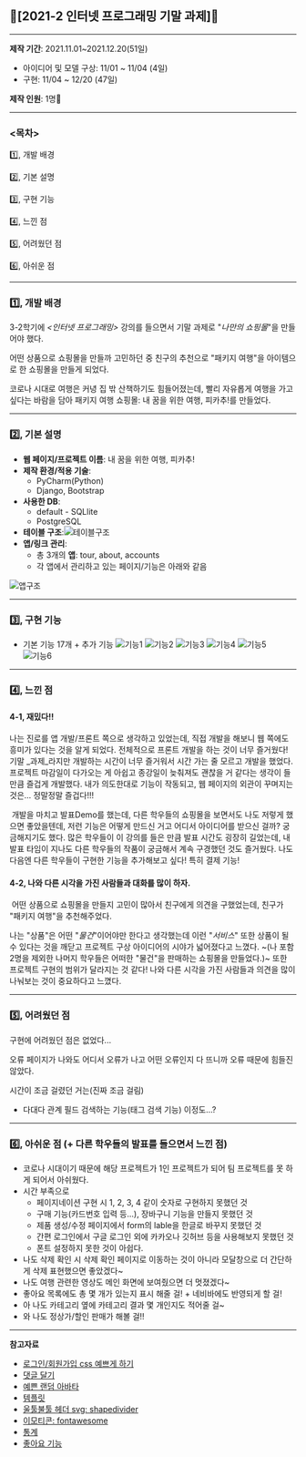 ## **💙[2021-2 인터넷 프로그래밍 기말 과제\]💙**

---

**제작 기간**: 2021.11.01~2021.12.20(51일)

-   아이디어 및 모델 구상: 11/01 ~ 11/04 (4일)
-   구현: 11/04 ~ 12/20 (47일)

**제작 인원**: 1명👤

---

### **<목차>**

1️⃣, 개발 배경

2️⃣, 기본 설명

3️⃣, 구현 기능

4️⃣, 느낀 점

5️⃣, 어려웠던 점

6️⃣, 아쉬운 점

---

### **1️⃣, 개발 배경**

3-2학기에 _<인터넷 프로그래밍>_ 강의를 들으면서 기말 과제로 "_나만의 쇼핑몰_"을 만들어야 했다.

어떤 상품으로 쇼핑몰을 만들까 고민하던 중 친구의 추천으로 "패키지 여행"을 아이템으로 한 쇼핑몰을 만들게 되었다.

코로나 시대로 여행은 커녕 집 밖 산책하기도 힘들어졌는데, 빨리 자유롭게 여행을 가고 싶다는 바람을 담아 패키지 여행 쇼핑몰: 내 꿈을 위한 여행, 피카추!를 만들었다.

* * *

### **2️⃣, 기본 설명**

-   **웹 페이지/프로젝트 이름**: 내 꿈을 위한 여행, 피카추!
-   **제작 환경/적용 기술**:
    -   PyCharm(Python)
    -   Django, Bootstrap
-   **사용한 DB**:
    -   default - SQLlite
    -   PostgreSQL
-   **테이블 구조**:![테이블구조](https://user-images.githubusercontent.com/61674991/146719938-52906a36-af74-4c4f-84eb-b5dfce4b8dc4.png)
-   **앱/링크 관리**:
    -   총 3개의 **앱**: tour, about, accounts
    -   각 앱에서 관리하고 있는 페이지/기능은 아래와 같음

![앱구조](https://user-images.githubusercontent.com/61674991/146720066-9bca1cb0-278f-4f80-ae08-e06c818e6f62.png)

* * *

### **3️⃣, 구현 기능**
-   기본 기능 17개 + 추가 기능
![기능1](https://user-images.githubusercontent.com/61674991/146720568-61330e09-62e8-4908-9b77-adc59e5641e2.JPG)
![기능2](https://user-images.githubusercontent.com/61674991/146720574-063b6118-5a08-467c-828a-f881a47b7251.JPG)
![기능3](https://user-images.githubusercontent.com/61674991/146720578-aa285887-3bf5-45dc-94b6-0bbd7c0bd596.JPG)
![기능4](https://user-images.githubusercontent.com/61674991/146720586-541ad0e1-190a-47c0-9d01-845cb93bc332.JPG)
![기능5](https://user-images.githubusercontent.com/61674991/146720589-39ae2106-c865-48c3-8fa1-fc98fc058585.JPG)
![기능6](https://user-images.githubusercontent.com/61674991/146720594-06ce5319-dfb9-4207-bc65-548b45d8f88e.JPG)

* * *

### **4️⃣, 느낀 점**

#### 4-1, 재밌다!! 

나는 진로를 앱 개발/프론트 쪽으로 생각하고 있었는데, 직접 개발을 해보니 웹 쪽에도 흥미가 있다는 것을 알게 되었다. 전체적으로 프론트 개발을 하는 것이 너무 즐거웠다! 기말 _과제_라지만 개발하는 시간이 너무 즐거워서 시간 가는 줄 모르고 개발을 했었다. 프로젝트 마감일이 다가오는 게 아쉽고 종강일이 늦춰져도 괜찮을 거 같다는 생각이 들 만큼 즐겁게 개발했다. 내가 의도한대로 기능이 작동되고, 웹 페이지의 외관이 꾸며지는 것은... 정말정말 즐겁다!!!

 개발을 마치고 발표Demo를 했는데, 다른 학우들의 쇼핑몰을 보면서도 나도 저렇게 했으면 좋았을텐데, 저런 기능은 어떻게 만드신 거고 어디서 아이디어를 받으신 걸까? 궁금해지기도 했다. 많은 학우들이 이 강의를 들은 만큼 발표 시간도 굉장히 길었는데, 내 발표 타임이 지나도 다른 학우들의 작품이 궁금해서 계속 구경했던 것도 즐거웠다. 나도 다음엔 다른 학우들이 구현한 기능을 추가해보고 싶다! 특히 결제 기능!

#### 4-2, 나와 다른 시각을 가진 사람들과 대화를 많이 하자.

 어떤 상품으로 쇼핑몰을 만들지 고민이 많아서 친구에게 의견을 구했었는데, 친구가 "패키지 여행"을 추천해주었다.

나는 "상품"은 어떤 "_물건_"이어야만 한다고 생각했는데 이런 "_서비스_" 또한 상품이 될 수 있다는 것을 깨닫고 프로젝트 구상 아이디어의 시야가 넓어졌다고 느꼈다. ~(나 포함 2명을 제외한 나머지 학우들은 어떠한 "물건"을 판매하는 쇼핑몰을 만들었다.)~ 또한 프로젝트 구현의 범위가 달라지는 것 같다! 나와 다른 시각을 가진 사람들과 의견을 많이 나눠보는 것이 중요하다고 느꼈다.

* * *

### **5️⃣, 어려웠던 점**

구현에 어려웠던 점은 없었다...

오류 페이지가 나와도 어디서 오류가 나고 어떤 오류인지 다 뜨니까 오류 때문에 힘들진 않았다.

시간이 조금 걸렸던 거는(진짜 조금 걸림)

-   다대다 관계 필드 검색하는 기능(태그 검색 기능)
이정도...?

* * *

### **6️⃣, 아쉬운 점 (+ 다른 학우들의 발표를 들으면서 느낀 점)**

-   코로나 시대이기 때문에 해당 프로젝트가 1인 프로젝트가 되어 팀 프로젝트를 못 하게 되어서 아쉬웠다.
-   시간 부족으로
    -   페이지네이션 구현 시 1, 2, 3, 4 같이 숫자로 구현하지 못했던 것
    -   구매 기능(카드번호 입력 등...), 장바구니 기능을 만들지 못했던 것
    -   제품 생성/수정 페이지에서 form의 lable을 한글로 바꾸지 못했던 것
    -   간편 로그인에서 구글 로그인 외에 카카오나 깃허브 등을 사용해보지 못했던 것
    -   폰트 설정하지 못한 것이 아쉽다.
-   나도 삭제 확인 시 삭제 확인 페이지로 이동하는 것이 아니라 모달창으로 더 간단하게 삭제 표현했으면 좋았겠다~
-   나도 여행 관련한 영상도 메인 화면에 보여줬으면 더 멋졌겠다~
-   좋아요 목록에도 총 몇 개가 있는지 표시 해줄 걸! + 네비바에도 반영되게 할 걸!
-   아 나도 카테고리 옆에 카테고리 결과 몇 개인지도 적어줄 걸~
-   와 나도 정상가/할인 판매가 해볼 걸!!

---

**참고자료**
-   [로그인/회원가입 css 예쁘게 하기](https://eveningdev.tistory.com/20)
-   [댓글 달기](https://ghqls0210.tistory.com/m/36)
-   [예쁜 랜덤 아바타](https://github.com/boringdesigners/boring-avatars)
-   [템플릿](https://bootstrapthemes.co/item/travel-free-html5-bootstrap-template/)
-   [울툴불툴 헤더 svg: shapedivider](https://www.shapedivider.app/)
-   [이모티콘: fontawesome](https://fontawesome.com/)
-   [통계](https://coding-restaurant.tistory.com/65)
-   [좋아요 기능](https://hoik92.github.io/django/2019/06/21/Like-Post-Using-Django.html)
